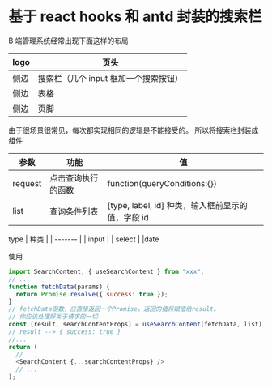 # 基于 react hooks 和 antd 封装的搜索栏

B 端管理系统经常出现下面这样的布局

| logo | 页头                                  |
| ---- | ------------------------------------- |
| 侧边 | 搜索栏（几个 input 框加一个搜索按钮） |
| 侧边 | 表格                                  |
| 侧边 | 页脚                                  |

由于很场景很常见，每次都实现相同的逻辑是不能接受的。
所以将搜索栏封装成组件

| 参数    | 功能               | 值                                                |
| ------- | ------------------ | ------------------------------------------------- |
| request | 点击查询执行的函数 | function(queryConditions:{})                      |
| list    | 查询条件列表       | [type, label, id] 种类，输入框前显示的值，字段 id |

type
| 种类 |
| ------- |
| input |
| select |
|date

使用

```js
import SearchContent, { useSearchContent } from "xxx";
// ...
function fetchData(params) {
  return Promise.resolve({ success: true });
}
// fetchData函数，应直接返回一个Promise，返回的值将赋值给result。
// 你应该处理好关于请求的一切
const [result, searchContentProps] = useSearchContent(fetchData, list);
// result --> { success: true }
//...
return (
  // ...
  <SearchContent {...searchContentProps} />
  // ...
);
```
